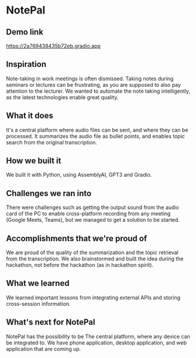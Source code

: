 # NotePal

## Demo link

https://2a769438435b72eb.gradio.app

## Inspiration

Note-taking in work meetings is often dismissed. Taking notes during seminars or lectures can be frustrating, as you are supposed to also pay attention to the lecturer. We wanted to automate the note taking intelligently, as the latest technologies enable great quality.

## What it does

It's a central platform where audio files can be sent, and where they can be processed. It summarizes the audio file as bullet points, and enables topic search from the original transcription.

## How we built it

We built it with Python, using AssemblyAI, GPT3 and Gradio.

## Challenges we ran into

There were challenges such as getting the output sound from the audio card of the PC to enable cross-platform recording from any meeting (Google Meets, Teams), but we managed to get a solution to be started.

## Accomplishments that we're proud of

We are proud of the quality of the summarization and the topic retrieval from the transcription. We also brainstormed and built the idea during the hackathon, not before the hackathon (as in hackathon spirit).

## What we learned

We learned important lessons from integrating external APIs and storing cross-session information. 

## What's next for NotePal

NotePal has the possibility to be The central platform, where any device can be integrated to. We have phone application, desktop application, and web application that are coming up.

